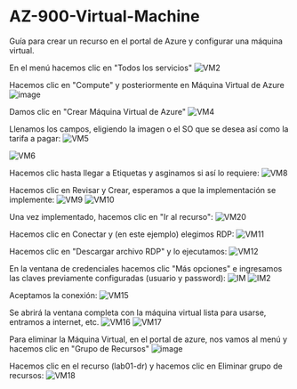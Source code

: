 # AZ-900-Virtual-Machine
Guía para crear un recurso en el portal de Azure y configurar una máquina virtual.

En el menú hacemos clic en "Todos los servicios"
![VM2](https://user-images.githubusercontent.com/106035353/174952710-c4ca367f-9229-4406-8ccb-ac1ad4796221.png)


Hacemos clic en "Compute" y posteriormente en Máquina Virtual de Azure
![image](https://user-images.githubusercontent.com/106035353/174952842-46ef4a3a-dc14-46f9-be68-31b408a08486.png)


Damos clic en "Crear Máquina Virtual de Azure"
![VM4](https://user-images.githubusercontent.com/106035353/175203235-e703ac55-8bb4-4af5-ba0e-a27041445a7c.png)


Llenamos los campos, eligiendo la imagen o el SO que se desea así como la tarifa a pagar:
![VM5](https://user-images.githubusercontent.com/106035353/175203438-5e16a940-a73b-4a26-8255-241661815fc9.png)

![VM6](https://user-images.githubusercontent.com/106035353/175203447-2a6add3a-e354-48f4-b49a-318f275be917.png)


Hacemos clic hasta llegar a Etiquetas y asginamos si así lo requiere:
![VM8](https://user-images.githubusercontent.com/106035353/175204841-0c31e5e2-1d9e-4089-94ad-bda4cf0c650e.png)


Hacemos clic en Revisar y Crear, esperamos a que la implementación se implemente:
![VM9](https://user-images.githubusercontent.com/106035353/175204891-f540f5a3-e0e3-42d6-93ca-c223bd334312.png)
![VM10](https://user-images.githubusercontent.com/106035353/175204906-77a1aec7-cff0-4e74-a544-34c16b03be64.png)


Una vez implementado, hacemos clic en "Ir al recurso":
![VM20](https://user-images.githubusercontent.com/106035353/175204990-659b4fcb-060c-4a47-9f21-38c302c4d3f8.png)



Hacemos clic en Conectar y (en este ejemplo) elegimos RDP:
![VM11](https://user-images.githubusercontent.com/106035353/175205168-5f3bcfc7-b04e-455c-a1be-6d9b7dd9b619.png)





Hacemos clic en "Descargar archivo RDP" y lo ejecutamos:
![VM12](https://user-images.githubusercontent.com/106035353/175205204-e33e9e25-7a63-4e8c-9ad5-2f017a617bd8.png)



En la ventana de credenciales hacemos clic "Más opciones" e ingresamos las claves previamente configuradas (usuario y password):
![IM](https://user-images.githubusercontent.com/106035353/178091381-323381d0-9a82-4eee-9282-c0bcf3d6e24a.png)
![IM2](https://user-images.githubusercontent.com/106035353/178091388-7266ddc0-9d3f-4881-b408-93fc51d9d74f.png)



Aceptamos la conexión:
![VM15](https://user-images.githubusercontent.com/106035353/175205471-a265d215-3149-4725-86ca-4bbd41f8a5da.png)


Se abrirá la ventana completa con la máquina virtual lista para usarse, entramos a internet, etc.
![VM16](https://user-images.githubusercontent.com/106035353/175205510-56a89760-d930-4990-963b-2c041114de36.png)
![VM17](https://user-images.githubusercontent.com/106035353/175205522-20d82262-4ae0-4f88-bae0-e87b6805742b.png)

Para eliminar la Máquina Virtual, en el portal de azure, nos vamos al menú y hacemos clic en "Grupo de Recursos"
![image](https://user-images.githubusercontent.com/106035353/175205771-01520a7f-bea9-4a3b-a7d1-dd4816332913.png)

Hacemos clic en el recurso (lab01-dr) y hacemos clic en Eliminar grupo de recursos:
![VM18](https://user-images.githubusercontent.com/106035353/175205897-b143dd09-9cd9-4a24-b2f5-065ed1ea1208.png)

